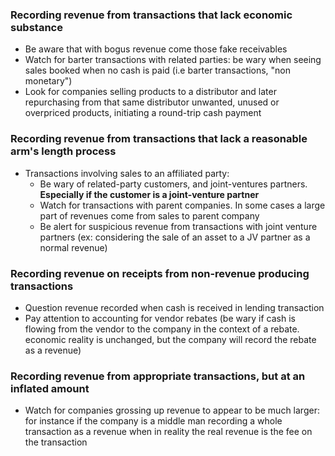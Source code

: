 ### Recording revenue from transactions that lack economic substance

- Be aware that with bogus revenue come those fake receivables
- Watch for barter transactions with related parties: be wary when seeing sales booked when no cash is paid (i.e barter transactions, "non monetary")
- Look for companies selling products to a distributor and later repurchasing from that same distributor unwanted, unused or overpriced products, initiating a round-trip cash payment

### Recording revenue from transactions that lack a reasonable arm's length process

- Transactions involving sales to an affiliated party:
  - Be wary of related-party customers, and joint-ventures partners. **Especially if the customer is a joint-venture partner**
  - Watch for transactions with parent companies. In some cases a large part of revenues come from sales to parent company
  - Be alert for suspicious revenue from transactions with joint venture partners (ex: considering the sale of an asset to a JV partner as a normal revenue)

### Recording revenue on receipts from non-revenue producing transactions

- Question revenue recorded when cash is received in lending transaction
- Pay attention to accounting for vendor rebates (be wary if cash is flowing from the vendor to the company in the context of a rebate. economic reality is unchanged, but the company will record the rebate as a revenue)

### Recording revenue from appropriate transactions, but at an inflated amount

- Watch for companies grossing up revenue to appear to be much larger: for instance if the company is a middle man recording a whole transaction as a revenue when in reality the real revenue is the fee on the transaction